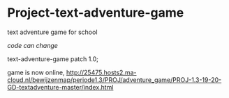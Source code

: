 # Project-text-adventure-game
text adventure game for school

*code can change*

text-adventure-game patch 1.0;

game is now online, http://25475.hosts2.ma-cloud.nl/bewijzenmap/periode1.3/PROJ/adventure_game/PROJ-1.3-19-20-GD-textadventure-master/index.html

